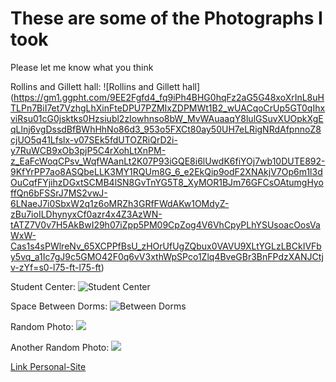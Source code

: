 
# These are some of the Photographs I took
Please let me know what you think

Rollins and Gillett hall:
![Rollins and Gillett hall] (https://gm1.ggpht.com/9EE2Fgfd4_fq9iPh4BHG0hqFz2aG5G48xoXrInL8uHTLPn7BiI7et7VzhgLhXinFteDPU7PZMIxZDPMWt1B2_wUACqoCrUp5GT0qIhxviRsu01cG0jsktks0Hzsiubl2zIowhnso8bW_MvWAuaaqY8lulGSuvXUOpkXgEqLlnj6vgDssdBfBWhHhNo86d3_953o5FXCt80ay50UH7eLRigNRdAfpnnoZ8cjUO5q41Lfslx-v07SEk5fdUTOZRiQrD2i-y7RuWCB9xOb3pjP5C4rXohLtXnPM-z_EaFcWoqCPsv_WqfWAanLt2K07P93iGQE8i6lUwdK6fiYOj7wb10DUTE892-9KfYrPP7ao8ASQbeLLK3MY1RQUm8G_6_e2EkQip9odF2XNAkjV7Op6m1l3dOuCqfFYjihzDGxtSCMB4lSN8GvTnYG5T8_XyMOR1BJm76GFCsOAtumgHyoffQn6bFSSrJ7MS2vwJ-6LNaeJ7i0SbxW2q1z6oMRZh3GRfFWdAKw1OMdyZ-zBu7ioILDhynyxCf0azr4x4Z3AzWN-tATZ7V0v7H5AkBwI29h07iZpp5PM09CpZog4V6VhCpyPLhYSUsoacOosVaWxW-Cas1s4sPWlreNv_65XCPPfBsU_zHOrUfUgZQbux0VAVU9XLtYGLzLBCkIVFby5vq_a1Ic7gJ9c5GMO42F0q6vV3xthWpSPco1Zlq4BveGBr3BnFPdzXANJCtjv-zYf=s0-l75-ft-l75-ft)

Student Center:
![Student Center](https://mail.google.com/mail/u/0?ui=2&ik=704a3a243f&attid=0.7&permmsgid=msg-a:r-5370911072836437773&th=17ca4a90bcbcaa64&view=fimg&fur=ip&sz=s0-l75-ft&attbid=ANGjdJ8i9BZcKCAJkLsWAQqeirFQ6FuD46IWPwNe9bjox6pxGGntDIRHsWI1X0iuQRLPBKHcACrLqRPlL_oqnCov-T84ZQKfIPzovD_XmSDEdz6H_ESr4uYDtTIYp5s&disp=emb&realattid=ii_kv1fjmas6)


Space Between Dorms:
![Between Dorms](https://mail.google.com/mail/u/0?ui=2&ik=704a3a243f&attid=0.6&permmsgid=msg-a:r-5370911072836437773&th=17ca4a90bcbcaa64&view=fimg&fur=ip&sz=s0-l75-ft&attbid=ANGjdJ-X3AijPa5PEF0NwSp1y3pjozcEXYEZDOgVWo2_Z5LXCttruswEkOkEuxml2MZchMC3LYawBOEzErCL6PgOIp_JEEFKT4on0KWYrhdK5IMfYrexxabM7wKG7Po&disp=emb&realattid=ii_kv1fjgwr5)

Random Photo:
![](https://mail.google.com/mail/u/0?ui=2&ik=704a3a243f&attid=0.2&permmsgid=msg-a:r-9169294550105932458&th=17ca4a4b1ab7c826&view=fimg&fur=ip&sz=s0-l75-ft&attbid=ANGjdJ-LTMSRcf3VTt9yiqHPv8uVhJBHJezcOf9j6CxZ1MI4qWxSDw-q8OZCmXZ90edS9kq98H6PP7aENLegD9P_7G9wQOYSYl6IvDQWhTDa5Po3bIvPxK9ci7-DVsE&disp=emb&realattid=ii_kv1fclbj1)

Another Random Photo:
![](https://mail.google.com/mail/u/0?ui=2&ik=704a3a243f&attid=0.5&permmsgid=msg-a:r-9169294550105932458&th=17ca4a4b1ab7c826&view=fimg&fur=ip&sz=s0-l75-ft&attbid=ANGjdJ8ulWKmr5eMe32sKbBUy90i6HU9D-UiVJau5jlR14wcDsDK16WYJT3-KysCRF4-tuFjFLUL68q2fjgLwg-4JYMVP6gIOJ8mdLmVPYpsEXDsoK0NAhgtSDO6_HI&disp=emb&realattid=ii_kv1fdbde4)

[Link Personal-Site](README.md)
